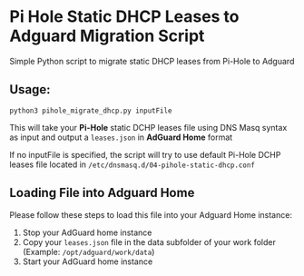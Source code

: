# Pi Hole Static DHCP Leases to Adguard Migration Script 

Simple Python script to migrate static DHCP leases from Pi-Hole to Adguard

## Usage:

```python3 pihole_migrate_dhcp.py inputFile```

This will take your **Pi-Hole** static DCHP leases file using DNS Masq syntax as input and output a ```leases.json``` in **AdGuard Home** format

If no inputFile is specified, the script will try to use default Pi-Hole DCHP leases file located in ```/etc/dnsmasq.d/04-pihole-static-dhcp.conf```

## Loading File into Adguard Home

Please follow these steps to load this file into your Adguard Home instance:

1. Stop your AdGuard home instance
2. Copy your ```leases.json``` file in the data subfolder of your work folder (Example: ```/opt/adguard/work/data```)
3. Start your AdGuard home instance
